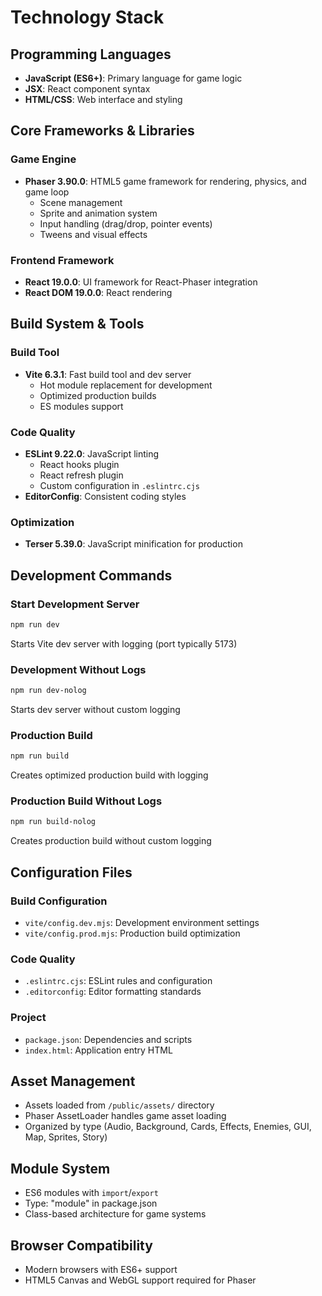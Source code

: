 # Technology Stack

## Programming Languages
- **JavaScript (ES6+)**: Primary language for game logic
- **JSX**: React component syntax
- **HTML/CSS**: Web interface and styling

## Core Frameworks & Libraries

### Game Engine
- **Phaser 3.90.0**: HTML5 game framework for rendering, physics, and game loop
  - Scene management
  - Sprite and animation system
  - Input handling (drag/drop, pointer events)
  - Tweens and visual effects

### Frontend Framework
- **React 19.0.0**: UI framework for React-Phaser integration
- **React DOM 19.0.0**: React rendering

## Build System & Tools

### Build Tool
- **Vite 6.3.1**: Fast build tool and dev server
  - Hot module replacement for development
  - Optimized production builds
  - ES modules support

### Code Quality
- **ESLint 9.22.0**: JavaScript linting
  - React hooks plugin
  - React refresh plugin
  - Custom configuration in `.eslintrc.cjs`
- **EditorConfig**: Consistent coding styles

### Optimization
- **Terser 5.39.0**: JavaScript minification for production

## Development Commands

### Start Development Server
```bash
npm run dev
```
Starts Vite dev server with logging (port typically 5173)

### Development Without Logs
```bash
npm run dev-nolog
```
Starts dev server without custom logging

### Production Build
```bash
npm run build
```
Creates optimized production build with logging

### Production Build Without Logs
```bash
npm run build-nolog
```
Creates production build without custom logging

## Configuration Files

### Build Configuration
- `vite/config.dev.mjs`: Development environment settings
- `vite/config.prod.mjs`: Production build optimization

### Code Quality
- `.eslintrc.cjs`: ESLint rules and configuration
- `.editorconfig`: Editor formatting standards

### Project
- `package.json`: Dependencies and scripts
- `index.html`: Application entry HTML

## Asset Management
- Assets loaded from `/public/assets/` directory
- Phaser AssetLoader handles game asset loading
- Organized by type (Audio, Background, Cards, Effects, Enemies, GUI, Map, Sprites, Story)

## Module System
- ES6 modules with `import`/`export`
- Type: "module" in package.json
- Class-based architecture for game systems

## Browser Compatibility
- Modern browsers with ES6+ support
- HTML5 Canvas and WebGL support required for Phaser
